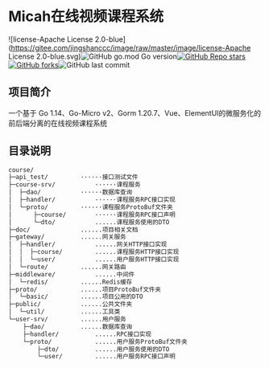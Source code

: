 # Micah在线视频课程系统

![license-Apache License 2.0-blue](https://gitee.com/jingshanccc/image/raw/master/image/license-Apache License 2.0-blue.svg)![GitHub go.mod Go version](https://img.shields.io/github/go-mod/go-version/jingshanccc/course)[![GitHub Repo stars](https://img.shields.io/github/stars/jingshanccc/course?style=flat&color=red)![GitHub forks](https://img.shields.io/github/forks/jingshanccc/course?label=Fork&color=yellow)](https://github.com/jingshanccc/course)![GitHub last commit](https://img.shields.io/github/last-commit/jingshanccc/course)



## 项目简介

一个基于 Go 1.14、Go-Micro v2、Gorm 1.20.7、Vue、ElementUI的微服务化的前后端分离的在线视频课程系统

## 目录说明

```bash
course/
├─api_test/			······接口测试文件
├─course-srv/			······课程服务
│  ├─dao/			······数据库查询
│  ├─handler/			······课程服务RPC接口实现
│  └─proto/			······课程服务ProtoBuf文件夹
│      ├─course/		······课程服务RPC接口声明
│      └─dto/			......课程服务使用的DTO
├─doc/				......项目相关文档
├─gateway/			......网关服务
│  ├─handler/			......网关HTTP接口实现
│  │  ├─course/			......课程服务HTTP接口实现
│  │  └─user/			......用户服务HTTP接口实现
│  └─route/			......网关路由
├─middleware/			......中间件
│  └─redis/			......Redis缓存
├─proto/			......项目ProtoBuf文件夹
│  └─basic/			......项目公用的DTO
├─public/			......公共文件夹
│  └─util/			......工具类
└─user-srv/			......用户服务
    ├─dao/			......数据库查询
    ├─handler/			......RPC接口实现
    └─proto/			......用户服务ProtoBuf文件夹
        ├─dto/			......用户服务使用的DTO
        └─user/			......用户服务RPC接口声明
```
